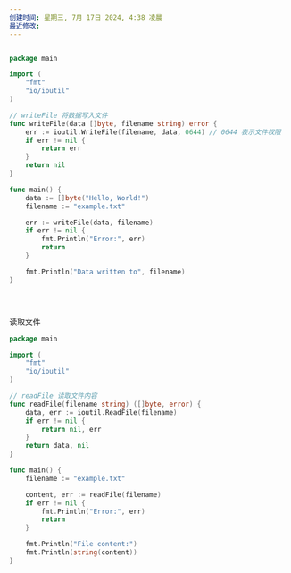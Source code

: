 ```yaml
---
创建时间: 星期三, 7月 17日 2024, 4:38 凌晨
最近修改: 
---
```

































































































































































































































































































































































































































































































































































































































































































































































































































































































































































































































































































































































































































































































































































































































































































































































































































































































































































































































































































































































































































































































































































































































































































































































































































































































































































































































































































































































































































































































































































































































































































































































































































































































































































































































































































































































































































































































































































































































































































































































































































































































































































































































































































































































































































































































































































































































































































































































































































































































































































































































































































































































































































































































































































































































































































































































































































































































































































































































































































































































































































































































































































































































































































































































































































































































































































































































































































































































































































































































































































































































































































































































































































































































































































































































































































































































































































































































































































































































































































































































































































































































































































































































































































































































































































































































































































































































































































































































































































































































































































































































































































































































































































































































































































































































































































































































































































































































































































































































































































































































































































































































































































































































































































































































































































































































































































































































































































































































































































































































































































































































































































































































































































































































































































































































































































































































































































































































































































































































































































































































































































































































































































































































































































































































































































































































































































































































































































































































































































































































































































































































































































































































































































































































































































































































































































































































































































































































































































































































































































































































































































































































































































































































































































































































































































































































































































































































































































































































































































































































































































































































































































































































































































































































































































































































































































































































































































































































































































































































































































































































































































































































































































































































































































































































































































































































































































































































































































































































































































































































































































































































































































































































































































































































































































































































































































































































































































































































































































































































































































































































































































































































































































































































































































































































































































































































































































































































































































































































































































































































































































































































































































































































































































































































































































































































































































































































































































































































































































































































































































































































































































































































































































































































































































































































































































































































































































































































































































































































































































































































































































































































































































































































































































































































































































































































































































































































































































































































































































































































































































































































































































































































































































































































































































































































































































































































































































































































































































































































































































































































































































































































































































































































































































































































































































































































































































































































































































































































































































































































































































































































































































































































































































































































































































































































































































































































































































































































































































































































































































































































































































































































































































































































































































































































































































































































































































































































































































































































































































































































































































































































































































































































































































































































































































































































































































































































































































































































































































































































































































































































































































































































































































































































































































































































































































































































































































































































































































































































































































































































































































































































































































































































































































































































































































































































































































































































































































































































































































































































































































































































































































































































































































































































































































































































































































































































































































































































































































































































































































































































































































































































































































































































































































































































































































































































































































































































































































































































































































































































































































































































































































































































































































































































































































































































































































































































































































































































































































































































































































































































































































































































































































































































































































































































































































































































































































































































































































































































































































































































































































































































































































































































































































































































































































































































































































































































































































































































































































































































































































































































































































































































































































































































































































































































































































































































































































































































































































































































































































































































































































































































































































































































































































































































































































































































































































































































































































































































































































































































































































































































































































































































































































































































































































































































































































































































































































































































































































































































































































































































































































































































































































































































































































































































































































































































































































































































































































































































































































































































































































































































































































































































































































































































































































































































































































































































































































































































































































































































































































































































































































































































































































































































































































































































































































































































































































































































































































































































































































































































































































































































































































































































































































































































































































































































































































































































































































































































































































































































































































































































































































































































































































































































































































































































































































































































































































































































































































































































































































































































































































































































































































































































































































































































































































































































































































































































































































































































































































































































































































































































































































































































































































































































































































































































































































































































































































































































































































































































































































































































































































































































































































































































































































































































































































































































































































































































































































































































































































































































































































































































































































































































































































































































































































































































































































































































































































































































































































































































































































































































































































































































































































































































































































































































































































































































































































































































































































































































































































































































































































































































































































































































































































































































































































































































































































































































































































































































































































































































































































































































































































































































































































































































































































































































































































































































































































































































































































































































































































































































































































































































































































































































































































































































































































































































































































































































































































































































































































































































































































































































































































































































































































































































































































































































































































































































































































































































































































































































































































































































































































































































































































































































































































































































































































































































































```go

package main

import (
    "fmt"
    "io/ioutil"
)

// writeFile 将数据写入文件
func writeFile(data []byte, filename string) error {
    err := ioutil.WriteFile(filename, data, 0644) // 0644 表示文件权限
    if err != nil {
        return err
    }
    return nil
}

func main() {
    data := []byte("Hello, World!")
    filename := "example.txt"

    err := writeFile(data, filename)
    if err != nil {
        fmt.Println("Error:", err)
        return
    }

    fmt.Println("Data written to", filename)
}





```
读取文件
```go
package main

import (
    "fmt"
    "io/ioutil"
)

// readFile 读取文件内容
func readFile(filename string) ([]byte, error) {
    data, err := ioutil.ReadFile(filename)
    if err != nil {
        return nil, err
    }
    return data, nil
}

func main() {
    filename := "example.txt"

    content, err := readFile(filename)
    if err != nil {
        fmt.Println("Error:", err)
        return
    }

    fmt.Println("File content:")
    fmt.Println(string(content))
}
